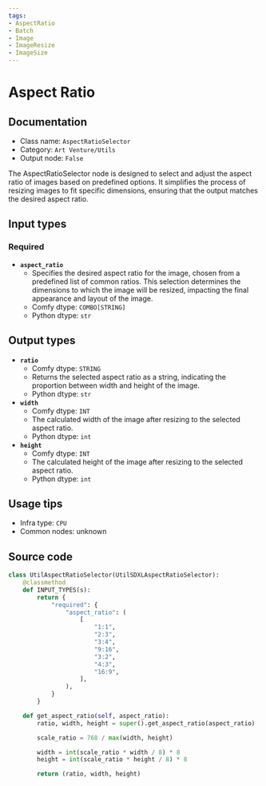 ```yaml
---
tags:
- AspectRatio
- Batch
- Image
- ImageResize
- ImageSize
---
```


# Aspect Ratio
## Documentation
- Class name: `AspectRatioSelector`
- Category: `Art Venture/Utils`
- Output node: `False`

The AspectRatioSelector node is designed to select and adjust the aspect ratio of images based on predefined options. It simplifies the process of resizing images to fit specific dimensions, ensuring that the output matches the desired aspect ratio.
## Input types
### Required
- **`aspect_ratio`**
    - Specifies the desired aspect ratio for the image, chosen from a predefined list of common ratios. This selection determines the dimensions to which the image will be resized, impacting the final appearance and layout of the image.
    - Comfy dtype: `COMBO[STRING]`
    - Python dtype: `str`
## Output types
- **`ratio`**
    - Comfy dtype: `STRING`
    - Returns the selected aspect ratio as a string, indicating the proportion between width and height of the image.
    - Python dtype: `str`
- **`width`**
    - Comfy dtype: `INT`
    - The calculated width of the image after resizing to the selected aspect ratio.
    - Python dtype: `int`
- **`height`**
    - Comfy dtype: `INT`
    - The calculated height of the image after resizing to the selected aspect ratio.
    - Python dtype: `int`
## Usage tips
- Infra type: `CPU`
- Common nodes: unknown


## Source code
```python
class UtilAspectRatioSelector(UtilSDXLAspectRatioSelector):
    @classmethod
    def INPUT_TYPES(s):
        return {
            "required": {
                "aspect_ratio": (
                    [
                        "1:1",
                        "2:3",
                        "3:4",
                        "9:16",
                        "3:2",
                        "4:3",
                        "16:9",
                    ],
                ),
            }
        }

    def get_aspect_ratio(self, aspect_ratio):
        ratio, width, height = super().get_aspect_ratio(aspect_ratio)

        scale_ratio = 768 / max(width, height)

        width = int(scale_ratio * width / 8) * 8
        height = int(scale_ratio * height / 8) * 8

        return (ratio, width, height)

```
